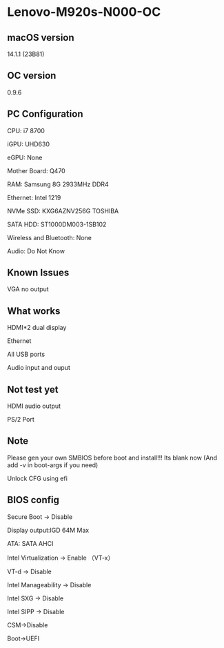 # Lenovo-M920s-N000-OC

## macOS version
14.1.1 (23B81)

## OC version
0.9.6

## PC Configuration
CPU: i7 8700

iGPU: UHD630

eGPU: None

Mother Board: Q470

RAM: Samsung 8G 2933MHz DDR4

Ethernet: Intel 1219

NVMe SSD: KXG6AZNV256G TOSHIBA

SATA HDD: ST1000DM003-1SB102

Wireless and Bluetooth: None

Audio: Do Not Know

## Known Issues
VGA no output

## What works
HDMI*2 dual display

Ethernet

All USB ports

Audio input and ouput

## Not test yet
HDMI audio output

PS/2 Port

## Note
Please gen your own SMBIOS before boot and install!!! Its blank now (And add -v in boot-args if you need)

Unlock CFG using efi

## BIOS config
Secure Boot -> Disable

Display output:IGD 64M Max

ATA: SATA AHCI

Intel Virtualization -> Enable   （VT-x）

VT-d -> Disable

Intel Manageability -> Disable

Intel SXG -> Disable

Intel SIPP -> Disable

CSM->Disable

Boot->UEFI

